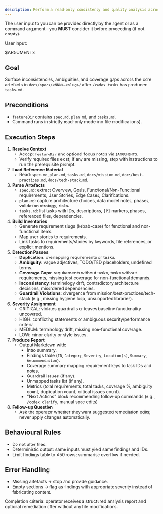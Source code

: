 ```yaml
---
description: Perform a read-only consistency and quality analysis across spec.md, plan.md, and tasks.md for a Codex feature.
---
```


The user input to you can be provided directly by the agent or as a command argument—you **MUST** consider it before proceeding (if not empty).

User input:

$ARGUMENTS

## Goal
Surface inconsistencies, ambiguities, and coverage gaps across the core artefacts in `docs/specs/<NNN>-<slug>/` after `/codex tasks` has produced `tasks.md`.

## Preconditions
- `featureDir` contains `spec.md`, `plan.md`, and `tasks.md`.
- Command runs in strictly read-only mode (no file modifications).

## Execution Steps
1. **Resolve Context**
   - Accept `featureDir` and optional focus notes via `$ARGUMENTS`.
   - Verify required files exist; if any are missing, stop with instructions to run the prerequisite prompt.
2. **Load Reference Material**
   - Read: `spec.md`, `plan.md`, `tasks.md`, `docs/mission.md`, `docs/best-practices.md`, `docs/tech-stack.md`.
3. **Parse Artefacts**
   - `spec.md`: extract Overview, Goals, Functional/Non-Functional requirements, User Stories, Edge Cases, Clarifications.
   - `plan.md`: capture architecture choices, data model notes, phases, validation strategy, risks.
   - `tasks.md`: list tasks with IDs, descriptions, `[P]` markers, phases, referenced files, dependencies.
4. **Build Inventories**
   - Generate requirement slugs (kebab-case) for functional and non-functional items.
   - Map user stories to requirements.
   - Link tasks to requirements/stories by keywords, file references, or explicit mentions.
5. **Detection Passes**
   - **Duplication**: overlapping requirements or tasks.
   - **Ambiguity**: vague adjectives, TODO/TBD placeholders, undefined terms.
   - **Coverage Gaps**: requirements without tasks, tasks without requirements, missing test coverage for non-functional demands.
   - **Inconsistency**: terminology drift, contradictory architecture decisions, misordered dependencies.
   - **Guardrail Violations**: divergence from mission/best-practices/tech-stack (e.g., missing hygiene loop, unsupported libraries).
6. **Severity Assignment**
   - CRITICAL: violates guardrails or leaves baseline functionality uncovered.
   - HIGH: conflicting statements or ambiguous security/performance criteria.
   - MEDIUM: terminology drift, missing non-functional coverage.
   - LOW: minor clarity or style issues.
7. **Produce Report**
   - Output Markdown with:
     - Intro summary.
     - Findings table (`ID`, `Category`, `Severity`, `Location(s)`, `Summary`, `Recommendation`).
     - Coverage summary mapping requirement keys to task IDs and notes.
     - Guardrail issues (if any).
     - Unmapped tasks list (if any).
     - Metrics (total requirements, total tasks, coverage %, ambiguity count, duplication count, critical issues count).
     - "Next Actions" block recommending follow-up commands (e.g., `/codex clarify`, manual spec edits).
8. **Follow-up Question**
   - Ask the operator whether they want suggested remediation edits; never apply changes automatically.

## Behavioural Rules
- Do not alter files.
- Deterministic output: same inputs must yield same findings and IDs.
- Limit findings table to ≤50 rows; summarise overflow if needed.

## Error Handling
- Missing artefacts → stop and provide guidance.
- Empty sections → flag as findings with appropriate severity instead of fabricating content.

Completion criteria: operator receives a structured analysis report and optional remediation offer without any file modifications.
